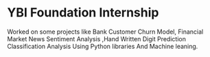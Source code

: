 # YBI Foundation Internship 
Worked on some projects like Bank Customer Churn Model, Financial Market News Sentiment Analysis ,Hand Written Digit Prediction Classification Analysis Using Python libraries And Machine leaning.
 
